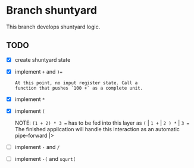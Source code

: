 # Branch shuntyard

This branch develops shuntyard logic.

## TODO

- [X]   create shuntyard state

- [X]   implement `+` and `)=` 

        At this point, no input register state. Call a
        function that pushes `100 +` as a complete unit.

- [X]   implement `*`

- [X]   implement `(`

    NOTE: `(1 + 2) * 3 =` has to be fed into this layer as 
    `(` | `1 +` | `2 ) *` | `3 =`  The finished application will handle this
    interaction as an automatic pipe-forward |>

- [ ]   implement `-` and `/`

- [ ]   implement `-(` and `squrt(`
